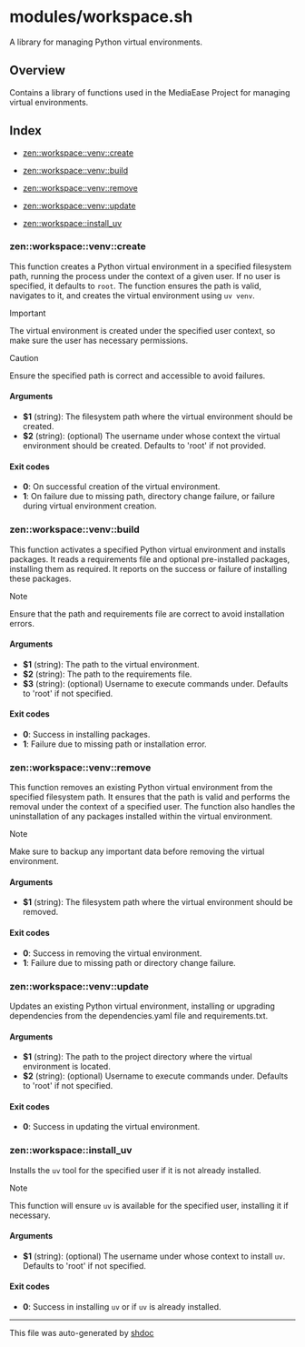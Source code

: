 # modules/workspace.sh

A library for managing Python virtual environments.

## Overview

Contains a library of functions used in the MediaEase Project for managing virtual environments.

## Index

* [zen::workspace::venv::create](#zenworkspacevenvcreate)

* [zen::workspace::venv::build](#zenworkspacevenvbuild)

* [zen::workspace::venv::remove](#zenworkspacevenvremove)

* [zen::workspace::venv::update](#zenworkspacevenvupdate)

* [zen::workspace::install_uv](#zenworkspaceinstalluv)


### zen::workspace::venv::create

This function creates a Python virtual environment in a specified filesystem path,
running the process under the context of a given user. If no user is specified, it defaults to `root`.
The function ensures the path is valid, navigates to it, and creates the virtual environment using `uv venv`.

> [!IMPORTANT]
> The virtual environment is created under the specified user context, so make sure the user has necessary permissions.

> [!CAUTION]
> Ensure the specified path is correct and accessible to avoid failures.

#### Arguments

* **$1** (string): The filesystem path where the virtual environment should be created.
* **$2** (string): (optional) The username under whose context the virtual environment should be created. Defaults to 'root' if not provided.

#### Exit codes

* **0**: On successful creation of the virtual environment.
* **1**: On failure due to missing path, directory change failure, or failure during virtual environment creation.

### zen::workspace::venv::build

This function activates a specified Python virtual environment and installs packages.
It reads a requirements file and optional pre-installed packages, installing them as required.
It reports on the success or failure of installing these packages.

> [!NOTE]
> Ensure that the path and requirements file are correct to avoid installation errors.

#### Arguments

* **$1** (string): The path to the virtual environment.
* **$2** (string): The path to the requirements file.
* **$3** (string): (optional) Username to execute commands under. Defaults to 'root' if not specified.

#### Exit codes

* **0**: Success in installing packages.
* **1**: Failure due to missing path or installation error.

### zen::workspace::venv::remove

This function removes an existing Python virtual environment from the specified filesystem path.
It ensures that the path is valid and performs the removal under the context of a specified user.
The function also handles the uninstallation of any packages installed within the virtual environment.

> [!NOTE]
> Make sure to backup any important data before removing the virtual environment.

#### Arguments

* **$1** (string): The filesystem path where the virtual environment should be removed.

#### Exit codes

* **0**: Success in removing the virtual environment.
* **1**: Failure due to missing path or directory change failure.

### zen::workspace::venv::update

Updates an existing Python virtual environment, installing or upgrading dependencies from the dependencies.yaml file and requirements.txt.

#### Arguments

* **$1** (string): The path to the project directory where the virtual environment is located.
* **$2** (string): (optional) Username to execute commands under. Defaults to 'root' if not specified.

#### Exit codes

* **0**: Success in updating the virtual environment.

### zen::workspace::install_uv

Installs the `uv` tool for the specified user if it is not already installed.

> [!NOTE]
> This function will ensure `uv` is available for the specified user, installing it if necessary.

#### Arguments

* **$1** (string): (optional) The username under whose context to install `uv`. Defaults to 'root' if not specified.

#### Exit codes

* **0**: Success in installing `uv` or if `uv` is already installed.

---
This file was auto-generated by [shdoc](https://github.com/MediaEase/shdoc)
